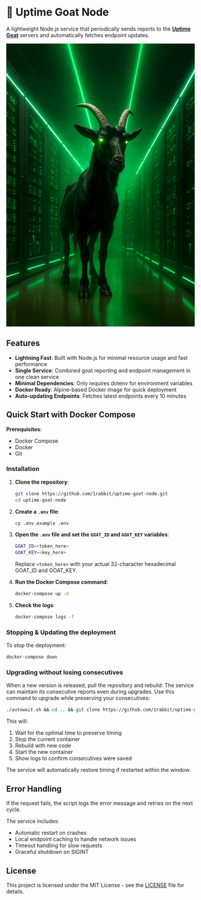 # 🐐 Uptime Goat Node

A lightweight Node.js service that periodically sends reports to the [**Uptime Goat**](https://uptime-goat.com/) servers and automatically fetches endpoint updates.

![Uptime Goat](data/goat.jpg)

## Features

- **Lightning Fast**: Built with Node.js for minimal resource usage and fast performance
- **Single Service**: Combined goat reporting and endpoint management in one clean service
- **Minimal Dependencies**: Only requires dotenv for environment variables
- **Docker Ready**: Alpine-based Docker image for quick deployment
- **Auto-updating Endpoints**: Fetches latest endpoints every 10 minutes

## Quick Start with Docker Compose

**Prerequisites**:

- Docker Compose
- Docker
- Git

### Installation

1. **Clone the repository**:

   ```bash
   git clone https://github.com/1rabbit/uptime-goat-node.git
   cd uptime-goat-node
   ```

2. **Create a `.env` file**:

   ```bash
   cp .env.example .env
   ```

3. **Open the `.env` file and set the `GOAT_ID` and `GOAT_KEY` variables**:

   ```bash
   GOAT_ID=<token_here>
   GOAT_KEY=<key_here>
   ```

   Replace `<token_here>` with your actual 32-character hexadecimal GOAT_ID and GOAT_KEY.

4. **Run the Docker Compose command**:

   ```bash
   docker-compose up -d
   ```

5. **Check the logs**:
   ```bash
   docker-compose logs -f
   ```

### Stopping & Updating the deployment

To stop the deployment:

```bash
docker-compose down
```

### Upgrading without losing consecutives

When a new version is released, pull the repository and rebuild:
The service can maintain its consecutive reports even during upgrades. Use this command to upgrade while preserving your consecutives:

```bash
./autowait.sh && cd .. && git clone https://github.com/1rabbit/uptime-goat-node.git && cd uptime-goat-node && docker-compose down && docker-compose build && docker-compose up -d && docker-compose logs -f
```

This will:
1. Wait for the optimal time to preserve timing
2. Stop the current container
3. Rebuild with new code
4. Start the new container
5. Show logs to confirm consecutives were saved

The service will automatically restore timing if restarted within the window.

## Error Handling

If the request fails, the script logs the error message and retries on the next cycle.

The service includes:
- Automatic restart on crashes
- Local endpoint caching to handle network issues
- Timeout handling for slow requests
- Graceful shutdown on SIGINT

## License

This project is licensed under the MIT License - see the [LICENSE](LICENSE) file for details.